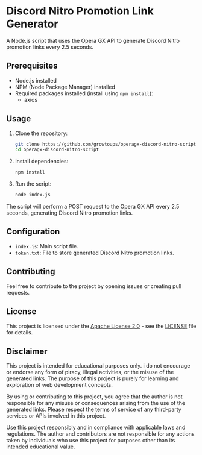 # Discord Nitro Promotion Link Generator

A Node.js script that uses the Opera GX API to generate Discord Nitro promotion links every 2.5 seconds.

## Prerequisites

- Node.js installed
- NPM (Node Package Manager) installed
- Required packages installed (install using `npm install`):
  - axios

## Usage

1. Clone the repository:

   ```bash
   git clone https://github.com/growtoups/operagx-discord-nitro-script.git
   cd operagx-discord-nitro-script
   ```

2. Install dependencies:

   ```bash
   npm install
   ```

3. Run the script:

   ```bash
   node index.js
   ```

The script will perform a POST request to the Opera GX API every 2.5 seconds, generating Discord Nitro promotion links.

## Configuration

- `index.js`: Main script file.
- `token.txt`: File to store generated Discord Nitro promotion links.

## Contributing

Feel free to contribute to the project by opening issues or creating pull requests.

## License

This project is licensed under the [Apache License 2.0](LICENSE) - see the [LICENSE](LICENSE) file for details.

## Disclaimer

This project is intended for educational purposes only. i do not encourage or endorse any form of piracy, illegal activities, or the misuse of the generated links. The purpose of this project is purely for learning and exploration of web development concepts.

By using or contributing to this project, you agree that the author is not responsible for any misuse or consequences arising from the use of the generated links. Please respect the terms of service of any third-party services or APIs involved in this project.

Use this project responsibly and in compliance with applicable laws and regulations. The author and contributors are not responsible for any actions taken by individuals who use this project for purposes other than its intended educational value.
